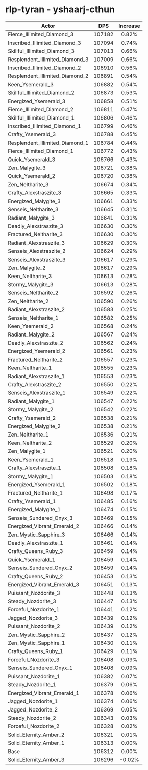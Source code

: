 # rlp-tyran - yshaarj-cthun
| Actor | DPS | Increase |
|---|:---:|:---:|
|Fierce_Illimited_Diamond_3|107182|0.82%|
|Inscribed_Illimited_Diamond_3|107094|0.74%|
|Skillful_Illimited_Diamond_3|107013|0.66%|
|Resplendent_Illimited_Diamond_3|107009|0.66%|
|Inscribed_Illimited_Diamond_2|106910|0.56%|
|Resplendent_Illimited_Diamond_2|106891|0.54%|
|Keen_Ysemerald_3|106882|0.54%|
|Skillful_Illimited_Diamond_2|106873|0.53%|
|Energized_Ysemerald_3|106858|0.51%|
|Fierce_Illimited_Diamond_2|106811|0.47%|
|Skillful_Illimited_Diamond_1|106806|0.46%|
|Inscribed_Illimited_Diamond_1|106799|0.46%|
|Crafty_Ysemerald_3|106788|0.45%|
|Resplendent_Illimited_Diamond_1|106784|0.44%|
|Fierce_Illimited_Diamond_1|106772|0.43%|
|Quick_Ysemerald_3|106766|0.43%|
|Zen_Malygite_3|106721|0.38%|
|Quick_Ysemerald_2|106720|0.38%|
|Zen_Neltharite_3|106674|0.34%|
|Crafty_Alexstraszite_3|106665|0.33%|
|Energized_Malygite_3|106661|0.33%|
|Senseis_Neltharite_3|106645|0.31%|
|Radiant_Malygite_3|106641|0.31%|
|Deadly_Alexstraszite_3|106630|0.30%|
|Fractured_Neltharite_3|106630|0.30%|
|Radiant_Alexstraszite_3|106629|0.30%|
|Senseis_Alexstraszite_2|106624|0.29%|
|Senseis_Alexstraszite_3|106617|0.29%|
|Zen_Malygite_2|106617|0.29%|
|Keen_Neltharite_3|106613|0.28%|
|Stormy_Malygite_3|106613|0.28%|
|Senseis_Neltharite_2|106592|0.26%|
|Zen_Neltharite_2|106590|0.26%|
|Radiant_Alexstraszite_2|106583|0.25%|
|Senseis_Neltharite_1|106582|0.25%|
|Keen_Ysemerald_2|106568|0.24%|
|Radiant_Malygite_2|106567|0.24%|
|Deadly_Alexstraszite_2|106562|0.24%|
|Energized_Ysemerald_2|106561|0.23%|
|Fractured_Neltharite_2|106557|0.23%|
|Keen_Neltharite_1|106555|0.23%|
|Radiant_Alexstraszite_1|106553|0.23%|
|Crafty_Alexstraszite_2|106550|0.22%|
|Senseis_Alexstraszite_1|106549|0.22%|
|Radiant_Malygite_1|106547|0.22%|
|Stormy_Malygite_2|106542|0.22%|
|Crafty_Ysemerald_2|106538|0.21%|
|Energized_Malygite_2|106538|0.21%|
|Zen_Neltharite_1|106536|0.21%|
|Keen_Neltharite_2|106529|0.20%|
|Zen_Malygite_1|106521|0.20%|
|Keen_Ysemerald_1|106518|0.19%|
|Crafty_Alexstraszite_1|106508|0.18%|
|Stormy_Malygite_1|106503|0.18%|
|Energized_Ysemerald_1|106502|0.18%|
|Fractured_Neltharite_1|106498|0.17%|
|Crafty_Ysemerald_1|106485|0.16%|
|Energized_Malygite_1|106474|0.15%|
|Senseis_Sundered_Onyx_3|106469|0.15%|
|Energized_Vibrant_Emerald_2|106466|0.14%|
|Zen_Mystic_Sapphire_3|106466|0.14%|
|Deadly_Alexstraszite_1|106461|0.14%|
|Crafty_Queens_Ruby_3|106459|0.14%|
|Quick_Ysemerald_1|106459|0.14%|
|Senseis_Sundered_Onyx_2|106459|0.14%|
|Crafty_Queens_Ruby_2|106453|0.13%|
|Energized_Vibrant_Emerald_3|106451|0.13%|
|Puissant_Nozdorite_3|106448|0.13%|
|Steady_Nozdorite_3|106447|0.13%|
|Forceful_Nozdorite_1|106441|0.12%|
|Jagged_Nozdorite_3|106439|0.12%|
|Puissant_Nozdorite_2|106439|0.12%|
|Zen_Mystic_Sapphire_2|106437|0.12%|
|Zen_Mystic_Sapphire_1|106430|0.11%|
|Crafty_Queens_Ruby_1|106429|0.11%|
|Forceful_Nozdorite_3|106408|0.09%|
|Senseis_Sundered_Onyx_1|106408|0.09%|
|Puissant_Nozdorite_1|106382|0.07%|
|Steady_Nozdorite_1|106379|0.06%|
|Energized_Vibrant_Emerald_1|106378|0.06%|
|Jagged_Nozdorite_1|106374|0.06%|
|Jagged_Nozdorite_2|106369|0.05%|
|Steady_Nozdorite_2|106343|0.03%|
|Forceful_Nozdorite_2|106328|0.02%|
|Solid_Eternity_Amber_2|106321|0.01%|
|Solid_Eternity_Amber_1|106313|0.00%|
|Base|106312|0.00%|
|Solid_Eternity_Amber_3|106296|-0.02%|
